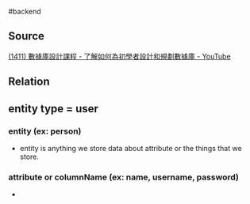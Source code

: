 #backend 

## Source
[(1411) 數據庫設計課程 - 了解如何為初學者設計和規劃數據庫 - YouTube](https://www.youtube.com/watch?v=ztHopE5Wnpc)

## Relation

## entity type = user
### entity (ex: person)
- entity is anything we store data about attribute or the things that we store.


### attribute or columnName (ex: name, username, password)
- 

